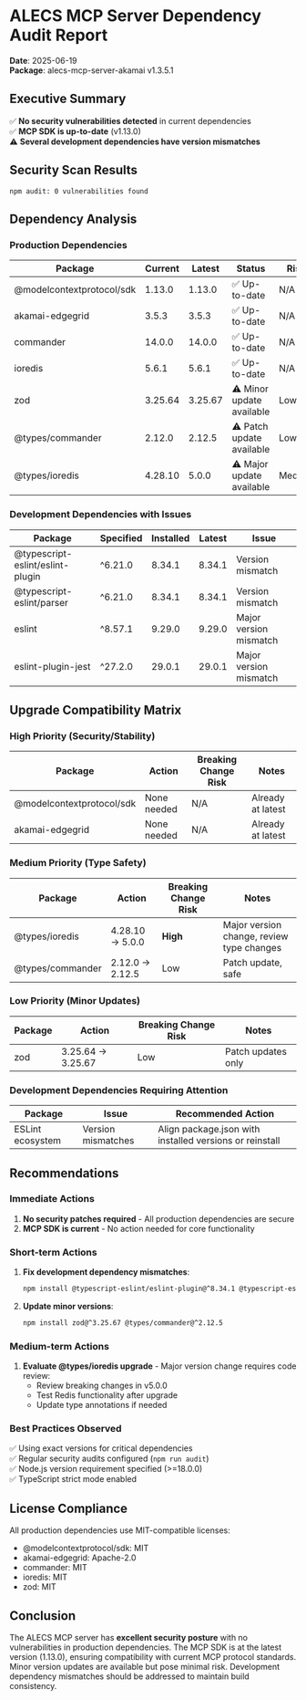 # ALECS MCP Server Dependency Audit Report

**Date**: 2025-06-19  
**Package**: alecs-mcp-server-akamai v1.3.5.1

## Executive Summary

✅ **No security vulnerabilities detected** in current dependencies  
✅ **MCP SDK is up-to-date** (v1.13.0)  
⚠️ **Several development dependencies have version mismatches**

## Security Scan Results

```
npm audit: 0 vulnerabilities found
```

## Dependency Analysis

### Production Dependencies

| Package | Current | Latest | Status | Risk | Priority |
|---------|---------|--------|--------|------|----------|
| @modelcontextprotocol/sdk | 1.13.0 | 1.13.0 | ✅ Up-to-date | N/A | N/A |
| akamai-edgegrid | 3.5.3 | 3.5.3 | ✅ Up-to-date | N/A | N/A |
| commander | 14.0.0 | 14.0.0 | ✅ Up-to-date | N/A | N/A |
| ioredis | 5.6.1 | 5.6.1 | ✅ Up-to-date | N/A | N/A |
| zod | 3.25.64 | 3.25.67 | ⚠️ Minor update available | Low | Low |
| @types/commander | 2.12.0 | 2.12.5 | ⚠️ Patch update available | Low | Low |
| @types/ioredis | 4.28.10 | 5.0.0 | ⚠️ Major update available | Medium | Medium |

### Development Dependencies with Issues

| Package | Specified | Installed | Latest | Issue |
|---------|-----------|-----------|--------|-------|
| @typescript-eslint/eslint-plugin | ^6.21.0 | 8.34.1 | 8.34.1 | Version mismatch |
| @typescript-eslint/parser | ^6.21.0 | 8.34.1 | 8.34.1 | Version mismatch |
| eslint | ^8.57.1 | 9.29.0 | 9.29.0 | Major version mismatch |
| eslint-plugin-jest | ^27.2.0 | 29.0.1 | 29.0.1 | Major version mismatch |

## Upgrade Compatibility Matrix

### High Priority (Security/Stability)
| Package | Action | Breaking Change Risk | Notes |
|---------|--------|---------------------|-------|
| @modelcontextprotocol/sdk | None needed | N/A | Already at latest |
| akamai-edgegrid | None needed | N/A | Already at latest |

### Medium Priority (Type Safety)
| Package | Action | Breaking Change Risk | Notes |
|---------|--------|---------------------|-------|
| @types/ioredis | 4.28.10 → 5.0.0 | **High** | Major version change, review type changes |
| @types/commander | 2.12.0 → 2.12.5 | Low | Patch update, safe |

### Low Priority (Minor Updates)
| Package | Action | Breaking Change Risk | Notes |
|---------|--------|---------------------|-------|
| zod | 3.25.64 → 3.25.67 | Low | Patch updates only |

### Development Dependencies Requiring Attention
| Package | Issue | Recommended Action |
|---------|-------|-------------------|
| ESLint ecosystem | Version mismatches | Align package.json with installed versions or reinstall |

## Recommendations

### Immediate Actions
1. **No security patches required** - All production dependencies are secure
2. **MCP SDK is current** - No action needed for core functionality

### Short-term Actions
1. **Fix development dependency mismatches**:
   ```bash
   npm install @typescript-eslint/eslint-plugin@^8.34.1 @typescript-eslint/parser@^8.34.1 eslint@^9.29.0 eslint-plugin-jest@^29.0.1 --save-dev
   ```

2. **Update minor versions**:
   ```bash
   npm install zod@^3.25.67 @types/commander@^2.12.5
   ```

### Medium-term Actions
1. **Evaluate @types/ioredis upgrade** - Major version change requires code review:
   - Review breaking changes in v5.0.0
   - Test Redis functionality after upgrade
   - Update type annotations if needed

### Best Practices Observed
✅ Using exact versions for critical dependencies  
✅ Regular security audits configured (`npm run audit`)  
✅ Node.js version requirement specified (>=18.0.0)  
✅ TypeScript strict mode enabled  

## License Compliance
All production dependencies use MIT-compatible licenses:
- @modelcontextprotocol/sdk: MIT
- akamai-edgegrid: Apache-2.0
- commander: MIT
- ioredis: MIT
- zod: MIT

## Conclusion
The ALECS MCP server has **excellent security posture** with no vulnerabilities in production dependencies. The MCP SDK is at the latest version (1.13.0), ensuring compatibility with current MCP protocol standards. Minor version updates are available but pose minimal risk. Development dependency mismatches should be addressed to maintain build consistency.
